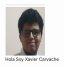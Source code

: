 <!DOCTYPE html>
<html lang="en">
<head>
    <meta charset="UTF-8">
    <meta name="viewport" content="width=device-width, initial-scale=1.0">
    <title> Página Web </title>
    <style>
    </style>
</head>
<body>
<div class="content">
    <img src="Screenshot_93.png" alt="100%">
    <div class="text">Hola Soy Xavier Carvache</div>
</div>
</body>
</html>
